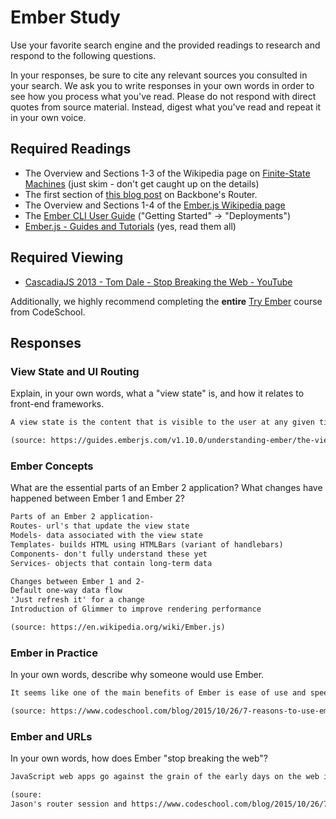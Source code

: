# Ember Study

Use your favorite search engine and the provided readings to research and
respond to the following questions.

In your responses, be sure to cite any relevant sources you consulted in your
search. We ask you to write responses in your own words in order to see how you
process what you've read. Please do not respond with direct quotes from source
material. Instead, digest what you've read and repeat it in your own voice.

## Required Readings

-   The Overview and Sections 1-3 of the Wikipedia page on [Finite-State Machines](https://en.wikipedia.org/wiki/Finite-state_machine)
    (just skim - don't get caught up on the details)
-   The first section of [this blog post](http://pragmatic-backbone.com/routing-and-controllers) on
    Backbone's Router.
-   The Overview and Sections 1-4 of the [Ember.js Wikipedia page](https://en.wikipedia.org/wiki/Ember.js)
-   The [Ember CLI User Guide](http://ember-cli.com/user-guide/)
    ("Getting Started" -> "Deployments")
-   [Ember.js - Guides and Tutorials](https://guides.emberjs.com/v2.4.0/) (yes,
    read them all)

## Required Viewing

-   [CascadiaJS 2013 - Tom Dale - Stop Breaking the Web - YouTube](https://www.youtube.com/watch?v=BQ6at0addi4)

Additionally, we highly recommend completing the **entire** [Try
Ember](https://www.codeschool.com/courses/try-ember) course from CodeSchool.

## Responses

### View State and UI Routing

Explain, in your own words, what a "view state" is, and how it relates to
 front-end frameworks.

```md
A view state is the content that is visible to the user at any given time over the course of their interaction with a web app.  Front-end frameworks such as Ember manipulate this state with routers and url's to update the DOM and create different browser renderings for the user.

(source: https://guides.emberjs.com/v1.10.0/understanding-ember/the-view-layer/)
```

### Ember Concepts

What are the essential parts of an Ember 2 application?
What changes have happened between Ember 1 and Ember 2?

```md
Parts of an Ember 2 application-
Routes- url's that update the view state
Models- data associated with the view state
Templates- builds HTML using HTMLBars (variant of handlebars)
Components- don't fully understand these yet
Services- objects that contain long-term data

Changes between Ember 1 and 2-
Default one-way data flow
'Just refresh it' for a change
Introduction of Glimmer to improve rendering performance

(source: https://en.wikipedia.org/wiki/Ember.js)
```

### Ember in Practice

In your own words, describe why someone would use Ember.

```md
It seems like one of the main benefits of Ember is ease of use and speed of setup which allow for developers to be more productive overall.  Also chipotle uses it so it must be good.

(source: https://www.codeschool.com/blog/2015/10/26/7-reasons-to-use-ember-js/)
```

### Ember and URLs

In your own words, how does Ember "stop breaking the web"?

```md
JavaScript web apps go against the grain of the early days on the web in the sense that entire applications are consolidated under one url.  Ember reverses that trend by adding url's with every route created, giving the app greater functionality in that it can still be a SPA but have distinct url's that can be bookmarked and shared.

(soure:
Jason's router session and https://www.codeschool.com/blog/2015/10/26/7-reasons-to-use-ember-js/)
```
